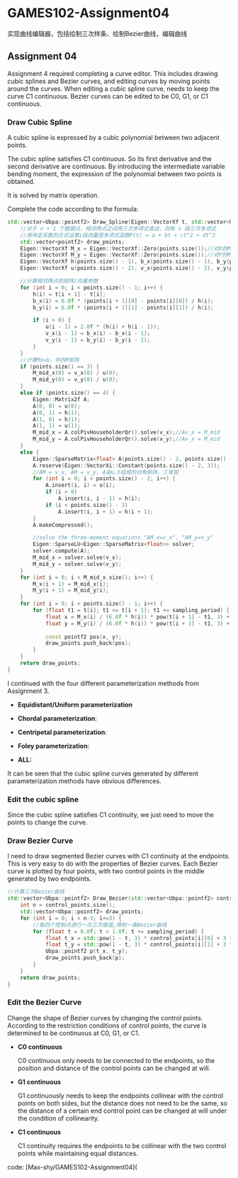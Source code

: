# GAMES102-Assignment04
实现曲线编辑器，包括绘制三次样条、绘制Bezier曲线，编辑曲线

## Assignment 04

Assignment 4 required completing a curve editor. This includes drawing cubic splines and Bezier curves, and editing curves by moving points around the curves.  When editing a cubic spline curve, needs to keep the curve C1 continuous. Bezier curves can be edited to be C0, G1, or C1 continuous. 

### Draw Cubic Spline

A cubic spline is expressed by a cubic polynomial between two adjacent points. 


The cubic spline satisfies C1 continuous. So its first derivative and the second derivative are continuous. By introducing the intermediate variable bending moment, the expression of the polynomial between two points is obtained.


It is solved by matrix operation.


Complete the code according to the formula:

```CPP
std::vector<Ubpa::pointf2> Draw_Spline(Eigen::VectorXf t, std::vector<Ubpa::pointf2> points, float sampling_period) {
	//对于 n + 1 个数据点，相邻两点之间用三次多项式表达，则有 n 段三次多项式
	//用待定系数的方式设第i段向量型多项式函数P(t) = a + bt + ct^2 + dt^3
	std::vector<pointf2> draw_points;
	Eigen::VectorXf M_x = Eigen::VectorXf::Zero(points.size());//对X的M矩阵
	Eigen::VectorXf M_y = Eigen::VectorXf::Zero(points.size());//对Y的M矩阵
	Eigen::VectorXf h(points.size() - 1), b_x(points.size() - 1), b_y(points.size() - 1);//参数向量b
	Eigen::VectorXf u(points.size() - 2), v_x(points.size() - 2), v_y(points.size() - 2), M_mid_x(points.size() - 2), M_mid_y(points.size() - 2);

	//计算相邻两点的矩阵/向量参数
	for (int i = 0; i < points.size() - 1; i++) {
		h(i) = t[i + 1] - t[i];
		b_x(i) = 6.0f * (points[i + 1][0] - points[i][0]) / h(i);
		b_y(i) = 6.0f * (points[i + 1][1] - points[i][1]) / h(i);

		if (i > 0) {
			u(i - 1) = 2.0f * (h(i) + h(i - 1));
			v_x(i - 1) = b_x(i) - b_x(i - 1);
			v_y(i - 1) = b_y(i) - b_y(i - 1);
		}
	}
	//计算Mx=b，中的M矩阵
	if (points.size() == 3) {
		M_mid_x(0) = v_x(0) / u(0);
		M_mid_y(0) = v_y(0) / u(0);
	}
	else if (points.size() == 4) {
		Eigen::Matrix2f A;
		A(0, 0) = u(0);
		A(0, 1) = h(1);
		A(1, 0) = h(1);
		A(1, 1) = u(1);
		M_mid_x = A.colPivHouseholderQr().solve(v_x);//Av_x = M_mid
		M_mid_y = A.colPivHouseholderQr().solve(v_y);//Av_x = M_mid
	}
	else {
		Eigen::SparseMatrix<float> A(points.size() - 2, points.size() - 2);
		A.reserve(Eigen::VectorXi::Constant(points.size() - 2, 3));
		//AM = v_x, AM = v_y, A由u,h组成的对角矩阵，三弯矩
		for (int i = 0; i < points.size() - 2; i++) {
			A.insert(i, i) = u(i);
			if (i > 0)
				A.insert(i, i - 1) = h(i);
			if (i < points.size() - 3)
				A.insert(i, i + 1) = h(i + 1);
		}
		A.makeCompressed();

		//solve the three-moment equations "AM_x=v_x", "AM_y=v_y"
		Eigen::SparseLU<Eigen::SparseMatrix<float>> solver;
		solver.compute(A);
		M_mid_x = solver.solve(v_x);
		M_mid_y = solver.solve(v_y);
	}
	for (int i = 0; i < M_mid_x.size(); i++) {
		M_x(i + 1) = M_mid_x(i);
		M_y(i + 1) = M_mid_y(i);
	}
	for (int i = 0; i < points.size() - 1; i++) {
		for (float t1 = t[i]; t1 <= t[i + 1]; t1 += sampling_period) {
			float x = M_x(i) / (6.0f * h(i)) * pow(t[i + 1] - t1, 3) + M_x(i + 1) / (6.0f * h(i)) * pow(t1 - t[i], 3) + (points[i + 1][0] / h(i) - M_x(i + 1) * h(i) / 6.0f) * (t1 - t[i]) + (points[i][0] / h(i) - M_x(i) * h(i) / 6.0f) * (t[i + 1] - t1);
			float y = M_y(i) / (6.0f * h(i)) * pow(t[i + 1] - t1, 3) + M_y(i + 1) / (6.0f * h(i)) * pow(t1 - t[i], 3) + (points[i + 1][1] / h(i) - M_y(i + 1) * h(i) / 6.0f) * (t1 - t[i]) + (points[i][1] / h(i) - M_y(i) * h(i) / 6.0f) * (t[i + 1] - t1);
			
			const pointf2 pos(x, y);
			draw_points.push_back(pos);
		}
	}
	return draw_points;
}
```



I continued with the four different parameterization methods from Assignment 3. 

- **Equidistant/Uniform parameterization**


- **Chordal parameterization**:

- **Centripetal parameterization**:

- **Foley parameterization**:

- **ALL:**


It can be seen that the cubic spline curves generated by different parameterization methods have obvious differences. 



### Edit the cubic spline

Since the cubic spline satisfies C1 continuity, we just need to move the points to change the curve.


### Draw Bezier Curve

I need to draw segmented Bezier curves with C1 continuity at the endpoints. This is very easy to do with the properties of Bezier curves. Each Bezier curve is plotted by four points, with two control points in the middle generated by two endpoints.


```CPP
//计算三次Bezier曲线
std::vector<Ubpa::pointf2> Draw_Bezier(std::vector<Ubpa::pointf2> control_points, float sampling_period) {
	int n = control_points.size();
	std::vector<Ubpa::pointf2> draw_points;
	for (int i = 0; i < n-3; i+=3) {
		//每四个控制点进行一次三次插值,得到一条Bezier曲线
		for (float t = 0.0f; t < 1.0f; t += sampling_period) {
			float t_x = std::pow(1 - t, 3) * control_points[i][0] + 3 * t * std::pow(1 - t, 2) * control_points[i + 1][0] + 3 * std::pow(t, 2) * (1 - t) * control_points[i + 2][0] + std::pow(t, 3) * control_points[i + 3][0];
			float t_y = std::pow(1 - t, 3) * control_points[i][1] + 3 * t * std::pow(1 - t, 2) * control_points[i + 1][1] + 3 * std::pow(t, 2) * (1 - t) * control_points[i + 2][1] + std::pow(t, 3) * control_points[i + 3][1];
			Ubpa::pointf2 p(t_x, t_y);
			draw_points.push_back(p);
		}
	}
	return draw_points;
}
```

### Edit the Bezier Curve

Change the shape of Bezier curves by changing the control points.  According to the restriction conditions of control points, the curve is determined to be continuous at C0, G1, or C1. 

- **C0 continuous** 


  C0 continuous only needs to be connected to the endpoints, so the position and distance of the control points can be changed at will.



- **G1 continuous**


  G1 continuously needs to keep the endpoints collinear with the control points on both sides, but the distance does not need to be the same, so the distance of a certain end control point can be changed at will under the condition of collinearity. 



- **C1 continuous**

  C1 continuity requires the endpoints to be collinear with the two control points while maintaining equal distances.


code: [Max-shy/GAMES102-Assignment04](
